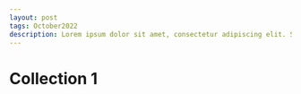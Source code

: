 ```yaml
---
layout: post
tags: October2022
description: Lorem ipsum dolor sit amet, consectetur adipiscing elit. Sed in mi nec orci ultricies porttitor. Curabitur bibendum vitae nisl a posuere. Aliquam dolor massa, egestas varius tristique at, imperdiet at sapien. Suspendisse quis ipsum nibh. Morbi sed condimentum ante. Proin maximus suscipit libero, eget dapibus neque eleifend eget. Quisque non orci id tortor tincidunt semper. Aliquam erat volutpat. Morbi commodo libero quam, eu congue nisl euismod aliquam. Donec scelerisque maximus elit ac finibus. Morbi quis dolor non nisl maximus tempus. Curabitur dapibus enim odio, ullamcorper sollicitudin arcu sagittis eu. Quisque ullamcorper felis id ex posuere, iaculis viverra elit scelerisque. Suspendisse in leo fermentum eros eleifend vehicula. Fusce tempor dolor luctus luctus molestie.
---
```


<h1>Collection 1</h1>
